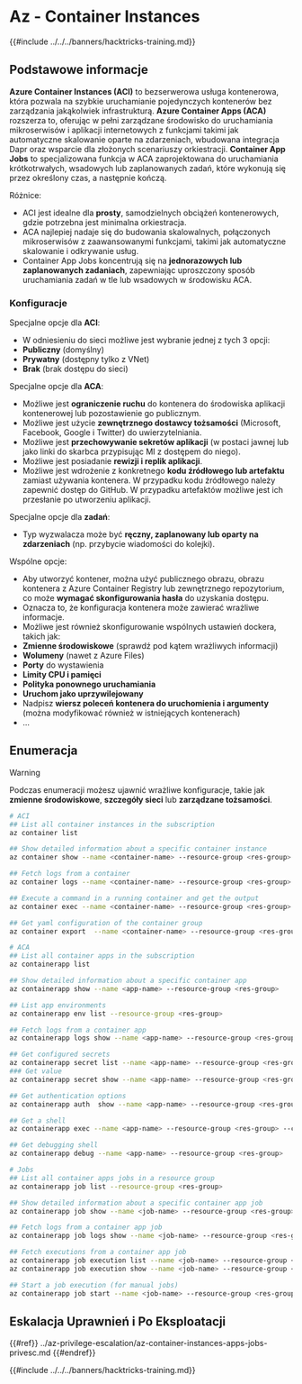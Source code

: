 # Az - Container Instances

{{#include ../../../banners/hacktricks-training.md}}

## Podstawowe informacje

**Azure Container Instances (ACI)** to bezserwerowa usługa kontenerowa, która pozwala na szybkie uruchamianie pojedynczych kontenerów bez zarządzania jakąkolwiek infrastrukturą. **Azure Container Apps (ACA)** rozszerza to, oferując w pełni zarządzane środowisko do uruchamiania mikroserwisów i aplikacji internetowych z funkcjami takimi jak automatyczne skalowanie oparte na zdarzeniach, wbudowana integracja Dapr oraz wsparcie dla złożonych scenariuszy orkiestracji. **Container App Jobs** to specjalizowana funkcja w ACA zaprojektowana do uruchamiania krótkotrwałych, wsadowych lub zaplanowanych zadań, które wykonują się przez określony czas, a następnie kończą.

Różnice:
- ACI jest idealne dla **prosty**, samodzielnych obciążeń kontenerowych, gdzie potrzebna jest minimalna orkiestracja.
- ACA najlepiej nadaje się do budowania skalowalnych, połączonych mikroserwisów z zaawansowanymi funkcjami, takimi jak automatyczne skalowanie i odkrywanie usług.
- Container App Jobs koncentrują się na **jednorazowych lub zaplanowanych zadaniach**, zapewniając uproszczony sposób uruchamiania zadań w tle lub wsadowych w środowisku ACA.

### Konfiguracje

Specjalne opcje dla **ACI**:
- W odniesieniu do sieci możliwe jest wybranie jednej z tych 3 opcji:
- **Publiczny** (domyślny)
- **Prywatny** (dostępny tylko z VNet)
- **Brak** (brak dostępu do sieci)

Specjalne opcje dla **ACA**:
- Możliwe jest **ograniczenie ruchu** do kontenera do środowiska aplikacji kontenerowej lub pozostawienie go publicznym.
- Możliwe jest użycie **zewnętrznego dostawcy tożsamości** (Microsoft, Facebook, Google i Twitter) do uwierzytelniania.
- Możliwe jest **przechowywanie sekretów aplikacji** (w postaci jawnej lub jako linki do skarbca przypisując MI z dostępem do niego).
- Możliwe jest posiadanie **rewizji i replik aplikacji**.
- Możliwe jest wdrożenie z konkretnego **kodu źródłowego lub artefaktu** zamiast używania kontenera. W przypadku kodu źródłowego należy zapewnić dostęp do GitHub. W przypadku artefaktów możliwe jest ich przesłanie po utworzeniu aplikacji.

Specjalne opcje dla **zadań**:
- Typ wyzwalacza może być **ręczny, zaplanowany lub oparty na zdarzeniach** (np. przybycie wiadomości do kolejki).

Wspólne opcje:
- Aby utworzyć kontener, można użyć publicznego obrazu, obrazu kontenera z Azure Container Registry lub zewnętrznego repozytorium, co może **wymagać skonfigurowania hasła** do uzyskania dostępu.
- Oznacza to, że konfiguracja kontenera może zawierać wrażliwe informacje.
- Możliwe jest również skonfigurowanie wspólnych ustawień dockera, takich jak:
- **Zmienne środowiskowe** (sprawdź pod kątem wrażliwych informacji)
- **Wolumeny** (nawet z Azure Files)
- **Porty** do wystawienia
- **Limity CPU i pamięci**
- **Polityka ponownego uruchamiania**
- **Uruchom jako uprzywilejowany**
- Nadpisz **wiersz poleceń kontenera do uruchomienia i argumenty** (można modyfikować również w istniejących kontenerach)
- ...

## Enumeracja

> [!WARNING]
> Podczas enumeracji możesz ujawnić wrażliwe konfiguracje, takie jak **zmienne środowiskowe**, **szczegóły sieci** lub **zarządzane tożsamości**.
```bash
# ACI
## List all container instances in the subscription
az container list

## Show detailed information about a specific container instance
az container show --name <container-name> --resource-group <res-group>

## Fetch logs from a container
az container logs --name <container-name> --resource-group <res-group>

## Execute a command in a running container and get the output
az container exec --name <container-name> --resource-group <res-group> --exec-command "/bin/sh" # Get a shell

## Get yaml configuration of the container group
az container export  --name <container-name> --resource-group <res-group> --file </path/local/file.yml>

# ACA
## List all container apps in the subscription
az containerapp list

## Show detailed information about a specific container app
az containerapp show --name <app-name> --resource-group <res-group>

## List app environments
az containerapp env list --resource-group <res-group>

## Fetch logs from a container app
az containerapp logs show --name <app-name> --resource-group <res-group>

## Get configured secrets
az containerapp secret list --name <app-name> --resource-group <res-group>
### Get value
az containerapp secret show --name <app-name> --resource-group <res-group> --secret-name <secret-name>

## Get authentication options
az containerapp auth  show --name <app-name> --resource-group <res-group>

## Get a shell
az containerapp exec --name <app-name> --resource-group <res-group> --command "sh"

## Get debugging shell
az containerapp debug --name <app-name> --resource-group <res-group>

# Jobs
## List all container apps jobs in a resource group
az containerapp job list --resource-group <res-group>

## Show detailed information about a specific container app job
az containerapp job show --name <job-name> --resource-group <res-group>

## Fetch logs from a container app job
az containerapp job logs show --name <job-name> --resource-group <res-group>

## Fetch executions from a container app job
az containerapp job execution list --name <job-name> --resource-group <res-group>
az containerapp job execution show --name <job-name> --resource-group <res-group> --job-execution-name <job-execution>

## Start a job execution (for manual jobs)
az containerapp job start --name <job-name> --resource-group <res-group>
```
## Eskalacja Uprawnień i Po Eksploatacji

{{#ref}}
../az-privilege-escalation/az-container-instances-apps-jobs-privesc.md
{{#endref}}

{{#include ../../../banners/hacktricks-training.md}}
